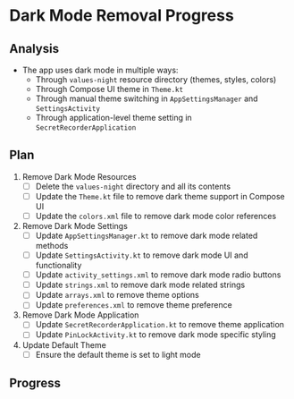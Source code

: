 # Dark Mode Removal Progress

## Analysis
- The app uses dark mode in multiple ways:
  - Through `values-night` resource directory (themes, styles, colors)
  - Through Compose UI theme in `Theme.kt`
  - Through manual theme switching in `AppSettingsManager` and `SettingsActivity`
  - Through application-level theme setting in `SecretRecorderApplication`

## Plan
1. Remove Dark Mode Resources
   - [ ] Delete the `values-night` directory and all its contents
   - [ ] Update the `Theme.kt` file to remove dark theme support in Compose UI
   - [ ] Update the `colors.xml` file to remove dark mode color references

2. Remove Dark Mode Settings
   - [ ] Update `AppSettingsManager.kt` to remove dark mode related methods
   - [ ] Update `SettingsActivity.kt` to remove dark mode UI and functionality
   - [ ] Update `activity_settings.xml` to remove dark mode radio buttons
   - [ ] Update `strings.xml` to remove dark mode related strings
   - [ ] Update `arrays.xml` to remove theme options
   - [ ] Update `preferences.xml` to remove theme preference

3. Remove Dark Mode Application
   - [ ] Update `SecretRecorderApplication.kt` to remove theme application
   - [ ] Update `PinLockActivity.kt` to remove dark mode specific styling

4. Update Default Theme
   - [ ] Ensure the default theme is set to light mode

## Progress

